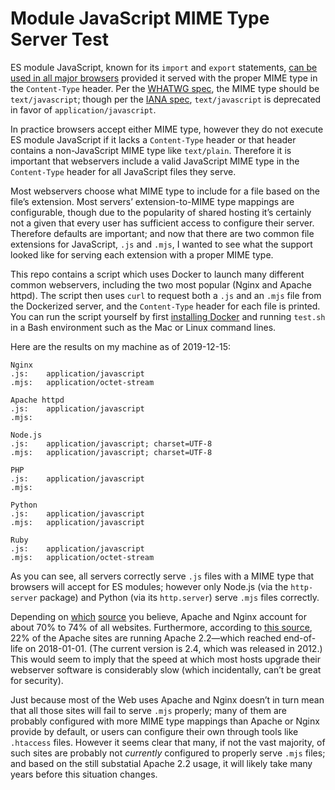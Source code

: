 # Module JavaScript MIME Type Server Test

ES module JavaScript, known for its `import` and `export` statements, [can be used in all major browsers](https://caniuse.com/#feat=es6-module) provided it served with the proper MIME type in the `Content-Type` header. Per the [WHATWG spec](https://html.spec.whatwg.org/#scriptingLanguages), the MIME type should be `text/javascript`; though per the [IANA spec](https://www.iana.org/assignments/media-types/media-types.xhtml), `text/javascript` is deprecated in favor of `application/javascript`.

In practice browsers accept either MIME type, however they do not execute ES module JavaScript if it lacks a `Content-Type` header or that header contains a non-JavaScript MIME type like `text/plain`. Therefore it is important that webservers include a valid JavaScript MIME type in the `Content-Type` header for all JavaScript files they serve.

Most webservers choose what MIME type to include for a file based on the file’s extension. Most servers’ extension-to-MIME type mappings are configurable, though due to the popularity of shared hosting it’s certainly not a given that every user has sufficient access to configure their server. Therefore defaults are important; and now that there are two common file extensions for JavaScript, `.js` and `.mjs`, I wanted to see what the support looked like for serving each extension with a proper MIME type.

This repo contains a script which uses Docker to launch many different common webservers, including the two most popular (Nginx and Apache httpd). The script then uses `curl` to request both a `.js` and an `.mjs` file from the Dockerized server, and the `Content-Type` header for each file is printed. You can run the script yourself by first [installing Docker](https://docs.docker.com/install/) and running `test.sh` in a Bash environment such as the Mac or Linux command lines.

Here are the results on my machine as of 2019-12-15:

```
Nginx
.js:	application/javascript
.mjs:	application/octet-stream

Apache httpd
.js:	application/javascript
.mjs:

Node.js
.js:	application/javascript; charset=UTF-8
.mjs:	application/javascript; charset=UTF-8

PHP
.js:	application/javascript
.mjs:

Python
.js:	application/javascript
.mjs:	application/javascript

Ruby
.js:	application/javascript
.mjs:	application/octet-stream
```

As you can see, all servers correctly serve `.js` files with a MIME type that browsers will accept for ES modules; however only Node.js (via the `http-server` package) and Python (via its `http.server`) serve `.mjs` files correctly.

Depending on [which](https://trends.builtwith.com/web-server) [source](https://w3techs.com/technologies/overview/web_server) you believe, Apache and Nginx account for about 70% to 74% of all websites. Furthermore, according to [this source](https://w3techs.com/technologies/details/ws-apache/2), 22% of the Apache sites are running Apache 2.2—which reached end-of-life on 2018-01-01. (The current version is 2.4, which was released in 2012.) This would seem to imply that the speed at which most hosts upgrade their webserver software is considerably slow (which incidentally, can’t be great for security).

Just because most of the Web uses Apache and Nginx doesn’t in turn mean that all those sites will fail to serve `.mjs` properly; many of them are probably configured with more MIME type mappings than Apache or Nginx provide by default, or users can configure their own through tools like `.htaccess` files. However it seems clear that many, if not the vast majority, of such sites are probably not _currently_ configured to properly serve `.mjs` files; and based on the still substatial Apache 2.2 usage, it will likely take many years before this situation changes.
